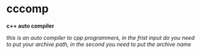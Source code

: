 # cccomp

**c++ auto compiler**

*this is an auto compiler to cpp programmers, in the frist input do you need to put your archive path, in the second you need to put the archive name*
